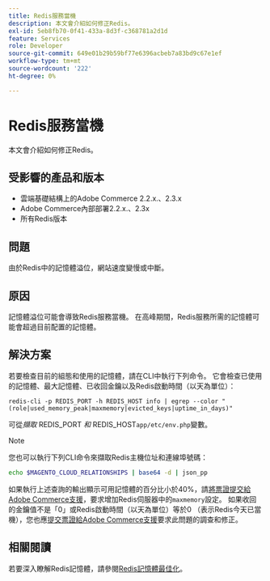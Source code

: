 ```yaml
---
title: Redis服務當機
description: 本文會介紹如何修正Redis。
exl-id: 5eb8fb70-0f41-433a-8d3f-c368781a2d1d
feature: Services
role: Developer
source-git-commit: 649e01b29b59bf77e6396acbeb7a83bd9c67e1ef
workflow-type: tm+mt
source-wordcount: '222'
ht-degree: 0%

---
```


# Redis服務當機

本文會介紹如何修正Redis。

## 受影響的產品和版本

* 雲端基礎結構上的Adobe Commerce 2.2.x.、2.3.x
* Adobe Commerce內部部署2.2.x.、2.3x
* 所有Redis版本

## 問題

由於Redis中的記憶體溢位，網站速度變慢或中斷。

## 原因

記憶體溢位可能會導致Redis服務當機。 在高峰期間，Redis服務所需的記憶體可能會超過目前配置的記憶體。

## 解決方案

若要檢查目前的組態和使用的記憶體，請在CLI中執行下列命令。 它會檢查已使用的記憶體、最大記憶體、已收回金鑰以及Redis啟動時間（以天為單位）：

```
redis-cli -p REDIS_PORT -h REDIS_HOST info | egrep --color "(role|used_memory_peak|maxmemory|evicted_keys|uptime_in_days)"
```

可從&#x200B;*擷取* REDIS\_PORT *和* REDIS\_HOST`app/etc/env.php`變數。

>[!NOTE]
>
>您也可以執行下列CLI命令來擷取Redis主機位址和連線埠號碼：
>   
>   ```bash
>   echo $MAGENTO_CLOUD_RELATIONSHIPS | base64 -d | json_pp
>   ```


如果執行上述查詢的輸出顯示可用記憶體的百分比小於40%，請[將票證提交給Adobe Commerce支援](/help/help-center-guide/help-center/magento-help-center-user-guide.md#submit-ticket)，要求增加Redis伺服器中的`maxmemory`設定。 如果收回的金鑰值不是「0」或Redis啟動時間（以天為單位）等於0 （表示Redis今天已當機），您也應[提交票證給Adobe Commerce支援](/help/help-center-guide/help-center/magento-help-center-user-guide.md#submit-ticket)要求此問題的調查和修正。

## 相關閱讀

若要深入瞭解Redis記憶體，請參閱[Redis記憶體最佳化](https://redis.io/topics/memory-optimization)。
